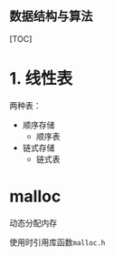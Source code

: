 数据结构与算法 
---------------

[TOC]

# 1. 线性表


两种表：
- 顺序存储
  - 顺序表
- 链式存储
  - 链式表

# malloc

动态分配内存

使用时引用库函数`malloc.h`

